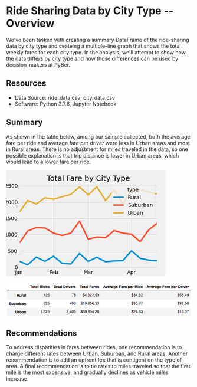 # Ride Sharing Data by City Type -- Overview
We've been tasked with creating a summary DataFrame of the ride-sharing data by city type and ceateing a multiple-line graph that shows the total weekly fares for each city type. In the analysis, we'll attempt to show how the data differs by city type and how those differences can be used by decision-makers at PyBer.

## Resources
- Data Source: ride_data.csv; city_data.csv
- Software: Python 3.7.6, Jupyter Notebook

## Summary
As shown in the table below, among our sample collected, both the average fare per ride and average fare per driver were less in Urban areas and most in Rural areas.  There is no adjustment for miles traveled in the data, so one possible explanation is that trip distance is lower in Urban areas, which would lead to a lower fare per ride.  

![png](analysis/PyBer_fare_summary.png)

![png](analysis/table.png)

## Recommendations
To address disparities in fares between rides, one recommendation is to charge different rates between Urban, Suburban, and Rural areas.  Another recommendation is to add an upfront fee that is contigent on the type of area.  A final recommendation is to tie rates to miles traveled so that the first mile is the most expensive, and gradually declines as vehicle miles increase.    


